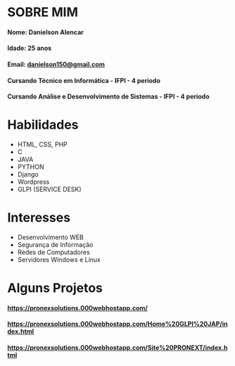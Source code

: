 
# SOBRE MIM
#### Nome: Danielson Alencar
#### Idade: 25 anos
#### Email: danielson150@gmail.com
#### Cursando Técnico em Informática - IFPI - 4 periodo
#### Cursando Análise e Desenvolvimento de Sistemas - IFPI - 4 periodo

# Habilidades

* HTML, CSS, PHP
* C
* JAVA
* PYTHON
* Django
* Wordpress
* GLPI (SERVICE DESK)

# Interesses
* Desenvolvimento WEB
* Segurança de Informação
* Redes de Computadores
* Servidores Windows e Linux

# Alguns Projetos
#### https://pronexsolutions.000webhostapp.com/
#### https://pronexsolutions.000webhostapp.com/Home%20GLPI%20JAP/index.html
#### https://pronexsolutions.000webhostapp.com/Site%20PRONEXT/index.html
